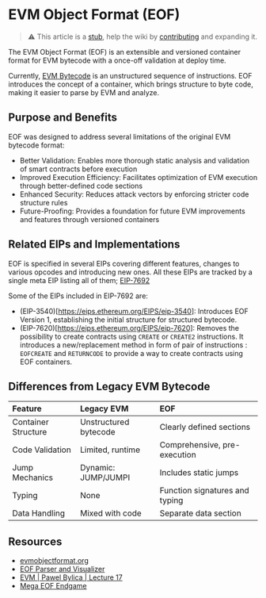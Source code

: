 #  EVM Object Format (EOF)

> :warning: This article is a [stub](https://en.wikipedia.org/wiki/Wikipedia:Stub), help the wiki by [contributing](/contributing.md) and expanding it.

The EVM Object Format (EOF) is an extensible and versioned container format for EVM bytecode with a once-off validation at deploy time.

Currently, [EVM Bytecode](/wiki/EL/evm.md#evm-bytecode) is an unstructured sequence of instructions. EOF introduces the concept of a container, which brings structure to byte code, making it easier to parse by EVM and analyze. 


## Purpose and Benefits
EOF was designed to address several limitations of the original EVM bytecode format:

- Better Validation: Enables more thorough static analysis and validation of smart contracts before execution
- Improved Execution Efficiency: Facilitates optimization of EVM execution through better-defined code sections
- Enhanced Security: Reduces attack vectors by enforcing stricter code structure rules
- Future-Proofing: Provides a foundation for future EVM improvements and features through versioned containers

## Related EIPs and Implementations
EOF is specified in several EIPs covering different features, changes to various opcodes and introducing new ones. All these EIPs are tracked by a single meta EIP listing all of them; [EIP-7692](https://eips.ethereum.org/EIPS/eip-7692)

Some of the EIPs included in EIP-7692 are:
- (EIP-3540)[https://eips.ethereum.org/EIPS/eip-3540]: Introduces EOF Version 1, establishing the initial structure for structured bytecode.
- (EIP-7620)[https://eips.ethereum.org/EIPS/eip-7620]: Removes the possibility to create contracts using `CREATE` or `CREATE2` instructions. It introduces a new/replacement method in form of pair of instructions : `EOFCREATE` and `RETURNCODE` to provide a way to create contracts using EOF containers.


## Differences from Legacy EVM Bytecode
| Feature|	 Legacy EVM |	 EOF|
|:-------|:--------------|:-------|
|Container Structure|	Unstructured bytecode|	Clearly defined sections|
|Code Validation|	Limited, runtime|	Comprehensive, pre-execution|
|Jump Mechanics|	Dynamic: JUMP/JUMPI|	Includes static jumps|
|Typing|	None|	Function signatures and typing|
|Data Handling|	Mixed with code|	Separate data section|


## Resources
- [evmobjectformat.org](https://evmobjectformat.org/)
- [EOF Parser and Visualizer](https://eof.wtf/)
- [EVM | Pawel Bylica | Lecture 17](https://www.youtube.com/watch?v=gYnx_YQS8cM)
- [Mega EOF Endgame](https://github.com/ipsilon/eof/blob/main/spec/eof.md)
